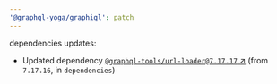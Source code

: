 ```yaml
---
'@graphql-yoga/graphiql': patch
---
```

dependencies updates:
  - Updated dependency [`@graphql-tools/url-loader@7.17.17` ↗︎](https://www.npmjs.com/package/@graphql-tools/url-loader/v/7.17.17) (from `7.17.16`, in `dependencies`)
